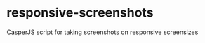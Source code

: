responsive-screenshots
======================

CasperJS script for taking screenshots on responsive screensizes